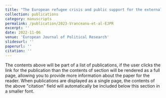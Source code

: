 ```yaml
---
title: "The European refugee crisis and public support for the externalisation of migration management"
collection: publications
category: manuscripts
permalink: /publication/2023-Vranceanu-et-al-EJPR
excerpt: ''
date: 2022-11-06
venue: 'European Journal of Political Research'
slidesurl: ''
paperurl: ''
citation: ''
---
```


The contents above will be part of a list of publications, if the user clicks the link for the publication than the contents of section will be rendered as a full page, allowing you to provide more information about the paper for the reader. When publications are displayed as a single page, the contents of the above "citation" field will automatically be included below this section in a smaller font.
